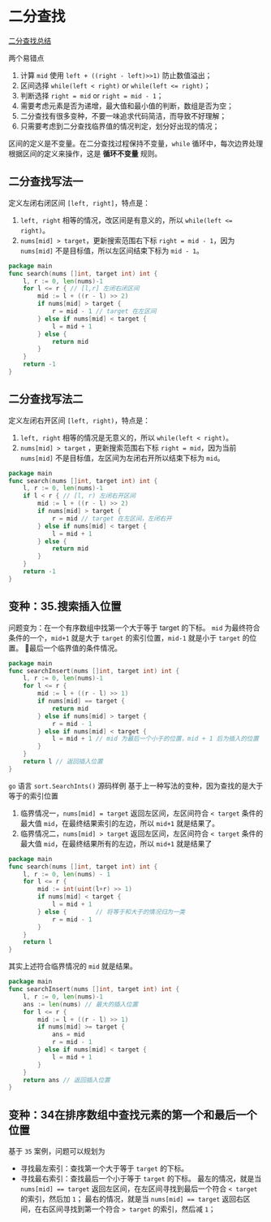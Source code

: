# 二分查找

[二分查找总结](https://leetcode-cn.com/problems/find-first-and-last-position-of-element-in-sorted-array/solution/yi-wen-dai-ni-gao-ding-er-fen-cha-zhao-j-ymwl/)

两个易错点
1. 计算 `mid` 使用 `left + ((right - left)>>1)` 防止数值溢出；
2. 区间选择 `while(left < right)` or `while(left <= right)`；
3. 判断选择 `right = mid` or `right = mid - 1`；
4. 需要考虑元素是否为递增，最大值和最小值的判断，数组是否为空；
5. 二分查找有很多变种，不要一味追求代码简洁，而导致不好理解；
6. 只需要考虑到二分查找临界值的情况判定，划分好出现的情况；

区间的定义是不变量。在二分查找过程保持不变量，`while` 循环中，每次边界处理根据区间的定义来操作，这是 **循环不变量** 规则。

## 二分查找写法一
定义左闭右闭区间 `[left, right]`，特点是：
1. `left, right` 相等的情况，改区间是有意义的，所以 `while(left <= right)`。
2. `nums[mid] > target`，更新搜索范围右下标 `right = mid - 1`，因为 `nums[mid]` 不是目标值，所以左区间结束下标为 `mid - 1`。

```go
package main
func search(nums []int, target int) int {
	l, r := 0, len(nums)-1
	for l <= r { // [l,r] 左闭右闭区间
		mid := l + ((r - l) >> 2)
		if nums[mid] > target {
			r = mid - 1 // target 在左区间
		} else if nums[mid] < target {
			l = mid + 1
		} else {
			return mid
		}
	}
	return -1
}
```
## 二分查找写法二
定义左闭右开区间 `[left, right)`，特点是：
1. `left, right` 相等的情况是无意义的，所以 `while(left < right)`。
2. `nums[mid] > target` ，更新搜索范围右下标 `right = mid`，因为当前 `nums[mid]` 不是目标值，左区间为左闭右开所以结束下标为 `mid`。

```go
package main
func search(nums []int, target int) int {
	l, r := 0, len(nums)-1
	if l < r { // [l, r) 左闭右开区间
		mid := l + ((r - l) >> 2)
		if nums[mid] > target {
			r = mid // target 在左区间，左闭右开
		} else if nums[mid] < target {
			l = mid + 1
		} else {
			return mid
		}
	}
	return -1
}
```

## 变种：35.搜索插入位置
问题变为：在一个有序数组中找第一个大于等于 target 的下标。
`mid` 为最终符合条件的一个，`mid+1` 就是大于 `target` 的索引位置，`mid-1` 就是小于 `target` 的位置。
🤔最后一个临界值的条件情况。

```go
package main
func searchInsert(nums []int, target int) int {
	l, r := 0, len(nums)-1
	for l <= r {
		mid := l + ((r - l) >> 1)
		if nums[mid] == target {
			return mid
		} else if nums[mid] > target {
			r = mid - 1
		} else if nums[mid] < target {
			l = mid + 1 // mid 为最后一个小于的位置，mid + 1 后为插入的位置
		}
	}
	return l // 返回插入位置
}
```

`go` 语言 `sort.SearchInts()` 源码样例
基于上一种写法的变种，因为查找的是大于等于的索引位置
1. 临界情况一，`nums[mid] = target` 返回左区间，左区间符合 `< target` 条件的最大值 `mid`，在最终结果索引的左边，所以 `mid+1` 就是结果了。
2. 临界情况二，`nums[mid] > target` 返回左区间，左区间符合 `< target` 条件的最大值 `mid`，在最终结果所有的左边，所以 `mid+1` 就是结果了

```go
package main
func search(nums []int, target int) int {
	l, r := 0, len(nums) - 1
	for l <= r {
		mid := int(uint(l+r) >> 1)
		if nums[mid] < target {
			l = mid + 1
		} else {        // 将等于和大于的情况归为一类
			r = mid - 1
		}
	}
	return l
}
```

其实上述符合临界情况的 `mid` 就是结果。
```go
package main
func searchInsert(nums []int, target int) int {
	l, r := 0, len(nums)-1
	ans := len(nums) // 最大的插入位置
	for l <= r {
		mid := l + ((r - l) >> 1)
		if nums[mid] >= target {
			ans = mid
			r = mid - 1
		} else if nums[mid] < target {
			l = mid + 1
		}
	}
	return ans // 返回插入位置
}
```

## 变种：34在排序数组中查找元素的第一个和最后一个位置
基于 `35` 案例，问题可以规划为

* 寻找最左索引：查找第一个大于等于 `target` 的下标。
* 寻找最右索引：查找最后一个小于等于 `target` 的下标。
最左的情况，就是当 `nums[mid] == target` 返回左区间，在左区间寻找到最后一个符合 `< target` 的索引，然后加 `1`；
最右的情况，就是当 `nums[mid] == target` 返回右区间，在右区间寻找到第一个符合 `> target` 的索引，然后减 `1`；

